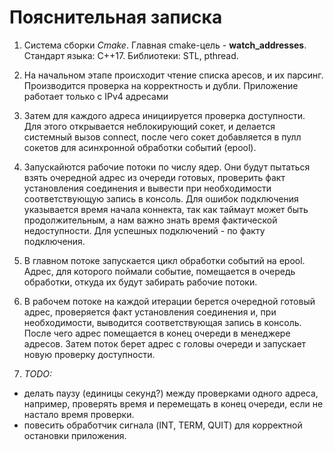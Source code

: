 # Пояснительная записка

1. Система сборки _Cmake_. 
Главная cmake-цель - **watch_addresses**.
Стандарт языка: С++17. Библиотеки: STL, pthread.

2. На начальном этапе происходит чтение списка аресов, и их парсинг. 
Производится проверка на корректность и дубли. Приложение работает только с IPv4 адресами 

3. Затем для каждого адреса инициируется проверка доступности. Для этого открывается неблокирующий 
сокет, и делается системный вызов connect, после чего сокет добавляется в пулл сокетов для 
асинхронной обработки событий (epool).

4. Запускайются рабочие потоки по числу ядер. Они будут пытаться взять очередной адрес из очереди 
готовых, проверить факт установления соединения и вывести при необходимости соответствующую 
запись в консоль. Для ошибок подключения указывается время начала коннекта, так как таймаут может 
быть продолжительным, а нам важно знать время фактической недоступности. Для успешных 
подключений - по факту подключения.

5. В главном потоке запускается цикл обработки событий на epool. Адрес, для которого поймали событие,
помещается в очередь обработки, откуда их будут забирать рабочие потоки. 

6. В рабочем потоке на каждой итерации берется очередной готовый адрес, проверяется факт установления 
соединения и, при необходимости, выводится соответствующая запись в консоль. После чего адрес 
помещается в конец очереди в менеджере адресов. Затем поток берет адрес с головы очереди и 
запускает новую проверку доступности. 

7. *TODO:* 
- делать паузу (единицы секунд?) между проверками одного адреса, например, проверять время и 
перемещать в конец очереди, если не настало время проверки.
- повесить обработчик сигнала (INT, TERM, QUIT) для корректной остановки приложения.
